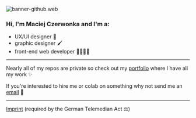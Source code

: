 ![banner-github.web](https://drive.google.com/uc?export=download&id=1X-JYKCESxzEbB1KbAMXNw6FsGh-3OotK)

### Hi, I'm Maciej Czerwonka and I'm a:
- UX/UI designer 📱
- graphic designer 🖌
- front-end web developer 🧑🏻‍💻🌐

---

Nearly all of my repos are private so check out my [portfolio](https://czerwonka.dev) where I have all my work ✨



If you're interested to hire me or colab on something why not send me an [email](mailto:maciej@czerwonka.dev) 📩

---

[Imprint](https://czerwonka.dev/imprint) (required by the German Telemedian Act ⚖️)
